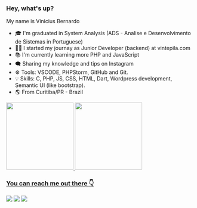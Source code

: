 ### Hey, what's up?
My name is Vinicius Bernardo
- 🎓 I'm graduated in System Analysis (ADS - Analise e Desenvolvimento de Sistemas in Portuguese)
- 👨‍💻 I started my journay as Junior Developer (backend) at vintepila.com
- 📚 I'm currently learning more PHP and JavaScript
- 🗨️ Sharing my knowledge and tips on Instagram
- ⚙ Tools: VSCODE, PHPStorm, GitHub and Git.
- 💡 Skills: C, PHP, JS, CSS, HTML, Dart, Wordpress development, Semantic UI (like bootstrap).
- 🌎 From Curitiba/PR - Brazil


<div>
  <a href="https://github.com/vinicius1541">
  <img height="180em" src="https://github-readme-stats.vercel.app/api?username=vinicius1541&show_icons=true&theme=tokyonight&include_all_commits=true&count_private=true"/>
  <img height="180em" src="https://github-readme-stats.vercel.app/api/top-langs/?username=vinicius1541&layout=compact&langs_count=16&theme=tokyonight"/>
<div>
  
### You can reach me out there :point_down:

<p align="left">
  <a href="mailto:vinicius-bernado2011@hotmail.com" alt="Email">
  <img src="https://img.shields.io/badge/-Gmail-FF0000?style=flat-square&labelColor=FF0000&logo=gmail&logoColor=white" /></a>

  <a href="https://www.linkedin.com/in/vinicius-bernardo-83900a183/" alt="Linkedin">
  <img src="https://img.shields.io/badge/-Linkedin-0e76a8?style=flat-square&logo=Linkedin&logoColor=white" /></a>

  <a href="https://instagram.com/vinicius.coding" alt="Instagram">
  <img src="https://img.shields.io/badge/-Instagram-DF0174?style=flat-square&labelColor=DF0174&logo=instagram&logoColor=white"/></a>
</p>   
  

  
<!--
**vinicius1541/vinicius1541** is a ✨ _special_ ✨ repository because its `README.md` (this file) appears on your GitHub profile.

Here are some ideas to get you started:

- 🔭 I’m currently working on ...
- 🌱 I’m currently learning ...
- 👯 I’m looking to collaborate on ...
- 🤔 I’m looking for help with ...
- 💬 Ask me about ...
- 📫 How to reach me: ...
- 😄 Pronouns: ...
- ⚡ Fun fact: ...
-->
